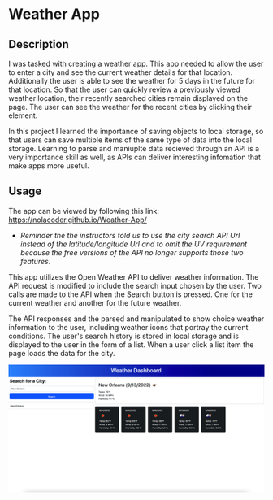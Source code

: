 # Weather App

## Description

I was tasked with creating a weather app. This app needed to allow the user to enter a city and see the current weather details for that location. Additionally the user is able to see the weather for 5 days in the future for that location. So that the user can quickly review a previously viewed weather location, their recently searched cities remain displayed on the page. The user can see the weather for the recent cities by clicking their element. 

In this project I learned the importance of saving objects to local storage, so that users can save multiple items of the same type of data into the local storage. Learning to parse and maniuplte data recieved through an API is a very importance skill as well, as APIs can deliver interesting infomation that make apps more useful.

## Usage

The app can be viewed by following this link: https://nolacoder.github.io/Weather-App/

- *Reminder the the instructors told us to use the city search API Url instead of the latitude/longitude Url and to omit the UV requirement because the free versions of the API no longer supports those two features.*

This app utilizes the Open Weather API to deliver weather information. The API request is modified to include the search input chosen by the user. Two calls are made to the API when the Search button is pressed. One for the current weather and another for the future weather. 

The API responses and the parsed and manipulated to show choice weather information to the user, including weather icons that portray the current conditions. The user's search history is stored in local storage and is displayed to the user in the form of a list. When a user click a list item the page loads the data for the city.

![Screenshot of weather app](./Assets/images/Weather%20app.png)

